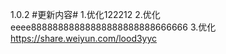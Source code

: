 1.0.2
#更新内容#
1.优化122212
2.优化eeee88888888888888888888888666666
3.优化
https://share.weiyun.com/lood3yyc
